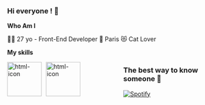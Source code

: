 ### Hi everyone ! :unicorn:

**Who Am I**

👩‍💻 27 yo - Front-End Developer
📍 Paris
😻 Cat Lover

**My skills**

<img src="https://img.shields.io/badge/HTML-239120?style=for-the-badge&logo=html5&logoColor=white"
     alt="html-icon"
     style="float: left; margin-right: 10px; width: 80px;" />
<img src="https://img.shields.io/badge/CSS-239120?&style=for-the-badge&logo=css3&logoColor=white"
     alt="html-icon"
     style="float: left; margin-right: 100px; width: 80px;" />


<!--
**IlianaDagnicourt/IlianaDagnicourt** is a ✨ _special_ ✨ repository because its `README.md` (this file) appears on your GitHub profile.

Here are some ideas to get you started:

- 🔭 I’m currently working on ...
- 🌱 I’m currently learning ...
- 👯 I’m looking to collaborate on ...
- 🤔 I’m looking for help with ...
- 💬 Ask me about ...
- 📫 How to reach me: ...
- 😄 Pronouns: ...
- ⚡ Fun fact: ...
-->
### The best way to know someone :musical_score:
[![Spotify](https://novatorem-1dib-ilianadagnicourt.vercel.app/api/spotify)](https://open.spotify.com/user/fd0ad6bd7aa54f6281dcf5b81c7f4649)